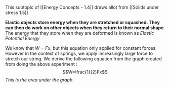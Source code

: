 This subtopic of [[Energy Concepts - 1.4]] draws allot from [[Solids under stress 1.5]] 

**Elastic objects store energy when they are stretched or squashed. They can then do work on other objects when they return to their normal shape**
The energy that they store when they are deformed is known as *Elastic Potential Energy*

We know that $W=Fx$, but this equation only applied for constant forces. However in the context of springs, we apply increasingly large force to stretch our string. We derive the following equation from the graph created from doing the above experiment :
$$W=\frac{1}{2}Fx$$
*This is the area under the graph*
